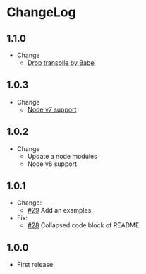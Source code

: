 # ChangeLog

## 1.1.0

* Change
  * [Drop transpile by Babel](https://github.com/akabekobeko/npm-wpxml2md/issues/37)

## 1.0.3

* Change
  * [Node v7 support](https://github.com/akabekobeko/npm-wpxml2md/issues/32)

## 1.0.2

* Change
    * Update a node modules
    * Node v6 support

## 1.0.1

* Change:
     * [#29](https://github.com/akabekobeko/npm-wpxml2md/issues/29) Add an examples
* Fix:
    * [#28](https://github.com/akabekobeko/npm-wpxml2md/issues/28) Collapsed code block of README

## 1.0.0

* First release
